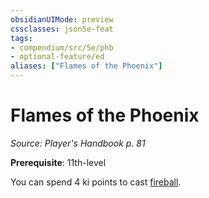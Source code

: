 ```yaml
---
obsidianUIMode: preview
cssclasses: json5e-feat
tags:
- compendium/src/5e/phb
- optional-feature/ed
aliases: ["Flames of the Phoenix"]
---
```

# Flames of the Phoenix
*Source: Player's Handbook p. 81*  

**Prerequisite**: 11th-level

You can spend 4 ki points to cast [fireball](fireball.md).